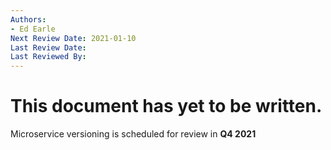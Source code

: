 ```yaml
---
Authors: 
- Ed Earle
Next Review Date: 2021-01-10
Last Review Date: 
Last Reviewed By: 
---
```



# This document has yet to be written.
Microservice versioning is scheduled for review in **Q4 2021**

